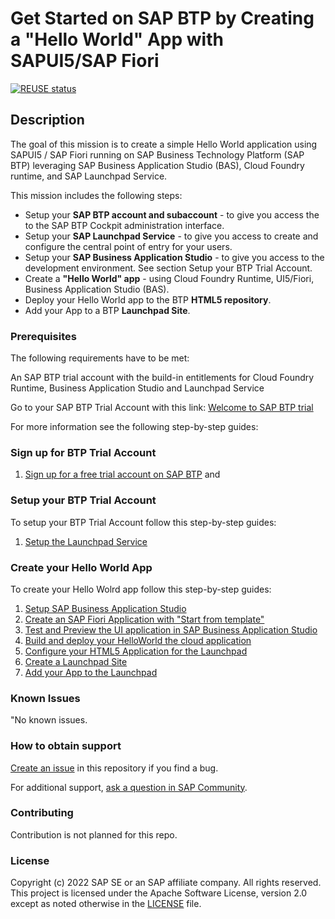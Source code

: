 # Get Started on SAP BTP by Creating a "Hello World" App with SAPUI5/SAP Fiori

[![REUSE status](https://api.reuse.software/badge/github.com/SAP-samples/btp-cloud-foundry-fiori-hello-world)](https://api.reuse.software/info/github.com/SAP-samples/btp-cloud-foundry-fiori-hello-world)

## Description
The goal of this mission is to create a simple Hello World application using SAPUI5 / SAP Fiori running on SAP Business Technology Platform (SAP BTP) leveraging SAP Business Application Studio (BAS), Cloud Foundry runtime, and SAP Launchpad Service.

This mission includes the following steps:

* Setup your **SAP BTP account and subaccount** - to give you access the to the SAP BTP Cockpit administration interface. 
* Setup your **SAP Launchpad Service** - to give you access to create and configure the central point of entry for your users.
* Setup your **SAP Business Application Studio** - to give you access to the development environment. See section Setup your BTP Trial Account.
* Create a **"Hello World" app** - using Cloud Foundry Runtime, UI5/Fiori, Business Application Studio (BAS).
* Deploy your Hello World app to the BTP **HTML5 repository**.
* Add your App to a BTP **Launchpad Site**.
 


### Prerequisites

The following requirements have to be met: 

An SAP BTP trial account with the build-in entitlements for Cloud Foundry Runtime, Business Application Studio and Launchpad Service

Go to your SAP BTP Trial Account with this link: [Welcome to SAP BTP trial](https://cockpit.hanatrial.ondemand.com/trial/#/home/trial)

For more information see the following step-by-step guides:

### Sign up for BTP Trial Account

1. [Sign up for a free trial account on SAP BTP](docs/pages/2_setup_trial/1_get_trial.md) and 


### Setup your BTP Trial Account

To setup your BTP Trial Account follow this step-by-step guides:

1. [Setup the Launchpad Service](docs/pages/2_setup_trial/4_setup_workzone.md)


### Create your Hello World App

To create your Hello Wolrd app follow this step-by-step guides:

1. [Setup SAP Business Application Studio](docs/pages/3_develop/1_setup_bas.md)
2. [Create an SAP Fiori Application with "Start from template"](docs/pages/3_develop/2_create_app.md)
3. [Test and Preview the UI application in SAP Business Application Studio](docs/pages/3_develop/3_test_app_local.md)
4. [Build and deploy your HelloWorld the cloud application ](docs/pages/3_develop/4_build_mta.md)
5. [Configure your HTML5 Application for the Launchpad ](docs/pages/4_workzone/5_prepare_launchpad.md)
6. [Create a Launchpad Site](docs/pages/4_workzone/6_create_launchpad_site.md)
7. [Add your App to the Launchpad](docs/pages/4_workzone/7_addapp_to_launchpad.md)
 

### Known Issues
"No known issues.

### How to obtain support
[Create an issue](https://github.com/SAP-samples/btp-hello-world-fiori/issues) in this repository if you find a bug.
 
For additional support, [ask a question in SAP Community](https://answers.sap.com/questions/ask.html).

### Contributing
Contribution is not planned for this repo.

### License
Copyright (c) 2022 SAP SE or an SAP affiliate company. All rights reserved. This project is licensed under the Apache Software License, version 2.0 except as noted otherwise in the [LICENSE](LICENSE) file.

